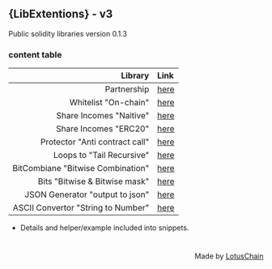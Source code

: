 ## {LibExtentions} - v3
Public solidity libraries version 0.1.3

### content table
| Library | Link |
|---:|:---|
| Partnership | [here](https://github.com/blue-lotus-lab/LibExtentions/blob/main/contracts%40v3/library/Partnership.sol) |
| Whitelist "On-chain" | [here](https://github.com/blue-lotus-lab/LibExtentions/blob/main/contracts%40v3/library/Whitelist.sol) |
| Share Incomes "Naitive" | [here](https://github.com/blue-lotus-lab/LibExtentions/blob/main/contracts%40v3/library/ShareIncome.sol) |
| Share Incomes "ERC20" | [here](https://github.com/blue-lotus-lab/LibExtentions/blob/main/contracts%40v3/library/ShareIncomeERC20.sol) |
| Protector "Anti contract call" | [here](https://github.com/blue-lotus-lab/LibExtentions/blob/main/contracts%40v3/library/Protector.sol) |
| Loops to "Tail Recursive" | [here](https://github.com/blue-lotus-lab/LibExtentions/blob/main/contracts%40v3/library/TailRecursiveLoop.sol) |
| BitCombiane "Bitwise Combination" | [here](https://github.com/blue-lotus-lab/LibExtentions/blob/main/contracts%40v3/library/BitCombine.sol) |
| Bits "Bitwise & Bitwise mask" | [here](https://github.com/blue-lotus-lab/LibExtentions/blob/main/contracts%40v3/library/Bits.sol) |
| JSON Generator "output to json" | [here](https://github.com/blue-lotus-lab/LibExtentions/blob/main/contracts%40v3/library/JsonGenerator.sol) |
| ASCII Convertor "String to Number" | [here](https://github.com/blue-lotus-lab/LibExtentions/blob/main/contracts@v3/library/AsciiConverter.sol) |

- Details and helper/example included into snippets.

# 

<div align="right">
Made by <a href="https://lotuschain.org">LotusChain</a>
</div>

